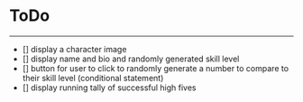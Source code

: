 # ToDo
---
- [] display a character image
- [] display name and bio and randomly generated skill level
- [] button for user to click to randomly generate a number to compare to their
skill level (conditional statement)
- [] display running tally of successful high fives
